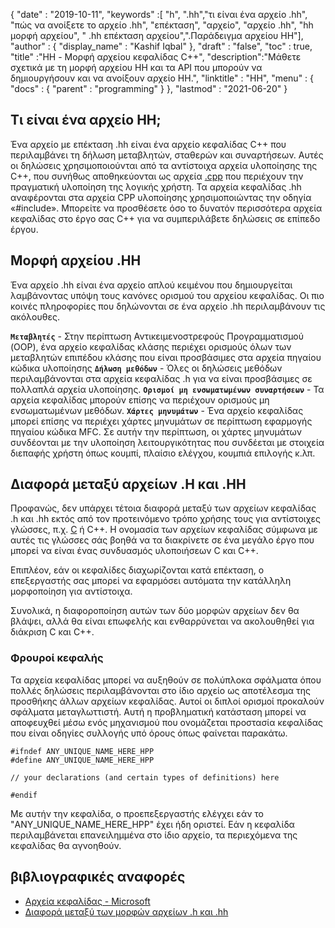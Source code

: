 {
  "date" : "2019-10-11",
  "keywords" :[ "h", ".hh","τι είναι ένα αρχείο .hh", "πώς να ανοίξετε το αρχείο .hh", "επέκταση", "αρχείο", "αρχείο .hh", "hh μορφή αρχείου", " .hh επέκταση αρχείου",".Παράδειγμα αρχείου HH"],
  "author" : {
    "display_name" : "Kashif Iqbal"
},
  "draft" : "false",
  "toc" : true,
  "title" :"HH - Μορφή αρχείου κεφαλίδας C++",
  "description":"Μάθετε σχετικά με τη μορφή αρχείου HH και τα API που μπορούν να δημιουργήσουν και να ανοίξουν αρχείο HH.",
  "linktitle" : "HH",
  "menu" : {
    "docs" : {
      "parent" : "programming"
}
},
  "lastmod" : "2021-06-20"
}

## Τι είναι ένα αρχείο HH;

Ένα αρχείο με επέκταση .hh είναι ένα αρχείο κεφαλίδας C++ που περιλαμβάνει τη δήλωση μεταβλητών, σταθερών και συναρτήσεων. Αυτές οι δηλώσεις χρησιμοποιούνται από τα αντίστοιχα αρχεία υλοποίησης της C++, που συνήθως αποθηκεύονται ως αρχεία [.cpp](/el/programming/cpp/) που περιέχουν την πραγματική υλοποίηση της λογικής χρήστη. Τα αρχεία κεφαλίδας .hh αναφέρονται στα αρχεία CPP υλοποίησης χρησιμοποιώντας την οδηγία «#include». Μπορείτε να προσθέσετε όσο το δυνατόν περισσότερα αρχεία κεφαλίδας στο έργο σας C++ για να συμπεριλάβετε δηλώσεις σε επίπεδο έργου.

## Μορφή αρχείου .HH

Ένα αρχείο .hh είναι ένα αρχείο απλού κειμένου που δημιουργείται λαμβάνοντας υπόψη τους κανόνες ορισμού του αρχείου κεφαλίδας. Οι πιο κοινές πληροφορίες που δηλώνονται σε ένα αρχείο .hh περιλαμβάνουν τις ακόλουθες.

**`Μεταβλητές`** - Στην περίπτωση Αντικειμενοστρεφούς Προγραμματισμού (OOP), ένα αρχείο κεφαλίδας κλάσης περιέχει ορισμούς όλων των μεταβλητών επιπέδου κλάσης που είναι προσβάσιμες στα αρχεία πηγαίου κώδικα υλοποίησης
**`Δήλωση μεθόδων`** - Όλες οι δηλώσεις μεθόδων περιλαμβάνονται στα αρχεία κεφαλίδας .h για να είναι προσβάσιμες σε πολλαπλά αρχεία υλοποίησης.
**`Ορισμοί μη ενσωματωμένων συναρτήσεων`** - Τα αρχεία κεφαλίδας μπορούν επίσης να περιέχουν ορισμούς μη ενσωματωμένων μεθόδων.
**`Χάρτες μηνυμάτων`** - Ένα αρχείο κεφαλίδας μπορεί επίσης να περιέχει χάρτες μηνυμάτων σε περίπτωση εφαρμογής πηγαίου κώδικα MFC. Σε αυτήν την περίπτωση, οι χάρτες μηνυμάτων συνδέονται με την υλοποίηση λειτουργικότητας που συνδέεται με στοιχεία διεπαφής χρήστη όπως κουμπί, πλαίσιο ελέγχου, κουμπιά επιλογής κ.λπ.

## Διαφορά μεταξύ αρχείων .H και .HH

Προφανώς, δεν υπάρχει τέτοια διαφορά μεταξύ των αρχείων κεφαλίδας .h και .hh εκτός από τον προτεινόμενο τρόπο χρήσης τους για αντίστοιχες γλώσσες, π.χ. [C](/el/programming/c/) ή C++. Η ονομασία των αρχείων κεφαλίδας σύμφωνα με αυτές τις γλώσσες σάς βοηθά να τα διακρίνετε σε ένα μεγάλο έργο που μπορεί να είναι ένας συνδυασμός υλοποιήσεων C και C++.

Επιπλέον, εάν οι κεφαλίδες διαχωρίζονται κατά επέκταση, ο επεξεργαστής σας μπορεί να εφαρμόσει αυτόματα την κατάλληλη μορφοποίηση για αντίστοιχα.

Συνολικά, η διαφοροποίηση αυτών των δύο μορφών αρχείων δεν θα βλάψει, αλλά θα είναι επωφελής και ενθαρρύνεται να ακολουθηθεί για διάκριση C και C++.

### Φρουροί κεφαλής

Τα αρχεία κεφαλίδας μπορεί να αυξηθούν σε πολύπλοκα σφάλματα όπου πολλές δηλώσεις περιλαμβάνονται στο ίδιο αρχείο ως αποτέλεσμα της προσθήκης άλλων αρχείων κεφαλίδας. Αυτοί οι διπλοί ορισμοί προκαλούν σφάλματα μεταγλωττιστή. Αυτή η προβληματική κατάσταση μπορεί να αποφευχθεί μέσω ενός μηχανισμού που ονομάζεται προστασία κεφαλίδας που είναι οδηγίες συλλογής υπό όρους όπως φαίνεται παρακάτω.

```
#ifndef ANY_UNIQUE_NAME_HERE_HPP
#define ANY_UNIQUE_NAME_HERE_HPP

// your declarations (and certain types of definitions) here

#endif
```
Με αυτήν την κεφαλίδα, ο προεπεξεργαστής ελέγχει εάν το "ANY_UNIQUE_NAME_HERE_HPP" έχει ήδη οριστεί. Εάν η κεφαλίδα περιλαμβάνεται επανειλημμένα στο ίδιο αρχείο, τα περιεχόμενα της κεφαλίδας θα αγνοηθούν.

## βιβλιογραφικές αναφορές

* [Αρχεία κεφαλίδας - Microsoft](https://learn.microsoft.com/en-us/cpp/cpp/header-files-cpp?view=msvc-160)
* [Διαφορά μεταξύ των μορφών αρχείων .h και .hh](https://stackoverflow.com/questions/10354321/c-reason-why-using-hh-as-extension-for-c-header-files)

